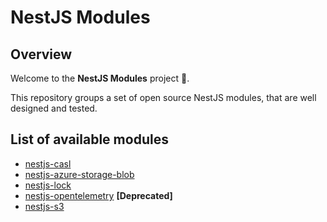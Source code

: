 # NestJS Modules

## Overview
Welcome to the **NestJS Modules** project 👋.

This repository groups a set of open source NestJS modules, that are well designed and tested.

## List of available modules
* [nestjs-casl](./packages/nestjs-casl/README.md)
* [nestjs-azure-storage-blob](./packages/nestjs-azure-storage-blob/README.md)
* [nestjs-lock](./packages/nestjs-lock/README.md)
* [nestjs-opentelemetry](./packages/nestjs-opentelemetry/README.md) **[Deprecated]**
* [nestjs-s3](./packages/nestjs-s3/README.md)
